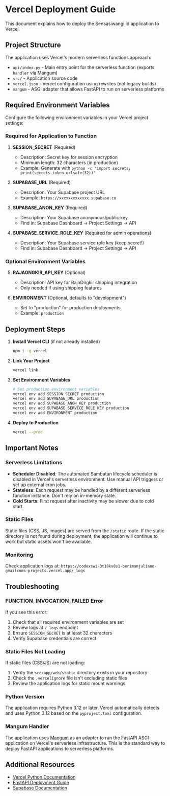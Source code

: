 # Vercel Deployment Guide

This document explains how to deploy the Sensasiwangi.id application to Vercel.

## Project Structure

The application uses Vercel's modern serverless functions approach:
- `api/index.py` - Main entry point for the serverless function (exports `handler` via Mangum)
- `src/` - Application source code
- `vercel.json` - Vercel configuration using rewrites (not legacy builds)
- `mangum` - ASGI adapter that allows FastAPI to run on serverless platforms

## Required Environment Variables

Configure the following environment variables in your Vercel project settings:

### Required for Application to Function

1. **SESSION_SECRET** (Required)
   - Description: Secret key for session encryption
   - Minimum length: 32 characters (in production)
   - Example: Generate with `python -c "import secrets; print(secrets.token_urlsafe(32))"`

2. **SUPABASE_URL** (Required)
   - Description: Your Supabase project URL
   - Example: `https://xxxxxxxxxxxxx.supabase.co`

3. **SUPABASE_ANON_KEY** (Required)
   - Description: Your Supabase anonymous/public key
   - Find in: Supabase Dashboard → Project Settings → API

4. **SUPABASE_SERVICE_ROLE_KEY** (Required for admin operations)
   - Description: Your Supabase service role key (keep secret!)
   - Find in: Supabase Dashboard → Project Settings → API

### Optional Environment Variables

5. **RAJAONGKIR_API_KEY** (Optional)
   - Description: API key for RajaOngkir shipping integration
   - Only needed if using shipping features

6. **ENVIRONMENT** (Optional, defaults to "development")
   - Set to "production" for production deployments
   - Example: `production`

## Deployment Steps

1. **Install Vercel CLI** (if not already installed)
   ```bash
   npm i -g vercel
   ```

2. **Link Your Project**
   ```bash
   vercel link
   ```

3. **Set Environment Variables**
   ```bash
   # Set production environment variables
   vercel env add SESSION_SECRET production
   vercel env add SUPABASE_URL production
   vercel env add SUPABASE_ANON_KEY production
   vercel env add SUPABASE_SERVICE_ROLE_KEY production
   vercel env add ENVIRONMENT production
   ```

4. **Deploy to Production**
   ```bash
   vercel --prod
   ```

## Important Notes

### Serverless Limitations

- **Scheduler Disabled**: The automated Sambatan lifecycle scheduler is disabled in Vercel's serverless environment. Use manual API triggers or set up external cron jobs.
- **Stateless**: Each request may be handled by a different serverless function instance. Don't rely on in-memory state.
- **Cold Starts**: First request after inactivity may be slower due to cold start.

### Static Files

Static files (CSS, JS, images) are served from the `/static` route. If the static directory is not found during deployment, the application will continue to work but static assets won't be available.

### Monitoring

Check application logs at: `https://codexswi-3t10kv8s1-berimanjuliano-gmailcoms-projects.vercel.app/_logs`

## Troubleshooting

### FUNCTION_INVOCATION_FAILED Error

If you see this error:
1. Check that all required environment variables are set
2. Review logs at `/_logs` endpoint
3. Ensure `SESSION_SECRET` is at least 32 characters
4. Verify Supabase credentials are correct

### Static Files Not Loading

If static files (CSS/JS) are not loading:
1. Verify the `src/app/web/static` directory exists in your repository
2. Check the `.vercelignore` file isn't excluding static files
3. Review the application logs for static mount warnings

### Python Version

The application requires Python 3.12 or later. Vercel automatically detects and uses Python 3.12 based on the `pyproject.toml` configuration.

### Mangum Handler

The application uses [Mangum](https://mangum.io/) as an adapter to run the FastAPI ASGI application on Vercel's serverless infrastructure. This is the standard way to deploy FastAPI applications to serverless platforms.

## Additional Resources

- [Vercel Python Documentation](https://vercel.com/docs/functions/serverless-functions/runtimes/python)
- [FastAPI Deployment Guide](https://fastapi.tiangolo.com/deployment/)
- [Supabase Documentation](https://supabase.com/docs)
